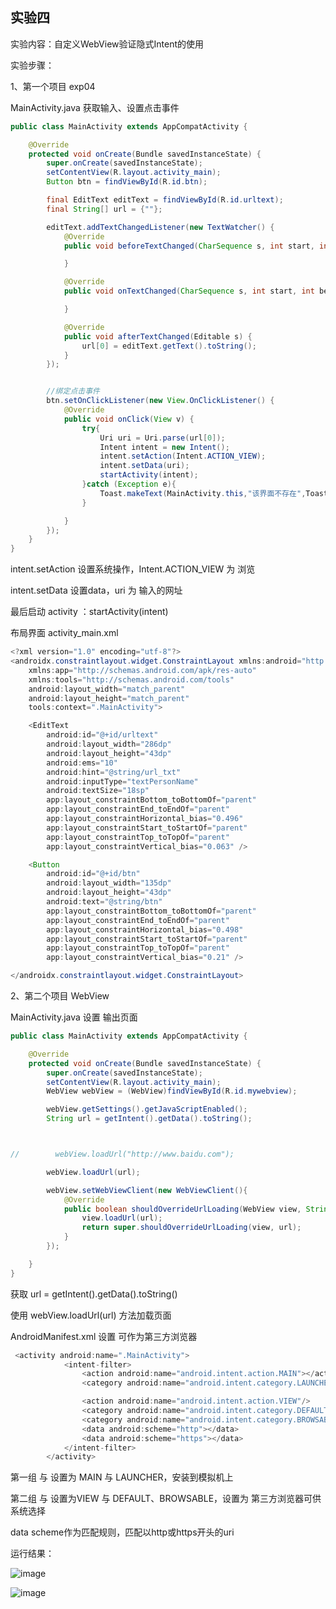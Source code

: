 ## 实验四

实验内容：自定义WebView验证隐式Intent的使用

实验步骤：

1、第一个项目 exp04

MainActivity.java 获取输入、设置点击事件

```java
public class MainActivity extends AppCompatActivity {

    @Override
    protected void onCreate(Bundle savedInstanceState) {
        super.onCreate(savedInstanceState);
        setContentView(R.layout.activity_main);
        Button btn = findViewById(R.id.btn);

        final EditText editText = findViewById(R.id.urltext);
        final String[] url = {""};

        editText.addTextChangedListener(new TextWatcher() {
            @Override
            public void beforeTextChanged(CharSequence s, int start, int count, int after) {

            }

            @Override
            public void onTextChanged(CharSequence s, int start, int before, int count) {

            }

            @Override
            public void afterTextChanged(Editable s) {
                url[0] = editText.getText().toString();
            }
        });


        //绑定点击事件
        btn.setOnClickListener(new View.OnClickListener() {
            @Override
            public void onClick(View v) {
                try{
                    Uri uri = Uri.parse(url[0]);
                    Intent intent = new Intent();
                    intent.setAction(Intent.ACTION_VIEW);
                    intent.setData(uri);
                    startActivity(intent);
                }catch (Exception e){
                    Toast.makeText(MainActivity.this,"该界面不存在",Toast.LENGTH_SHORT);
                }

            }
        });
    }
}
```

intent.setAction 设置系统操作，Intent.ACTION_VIEW 为 浏览

intent.setData 设置data，uri 为 输入的网址

最后启动 activity ：startActivity(intent)

布局界面 activity_main.xml

```java
<?xml version="1.0" encoding="utf-8"?>
<androidx.constraintlayout.widget.ConstraintLayout xmlns:android="http://schemas.android.com/apk/res/android"
    xmlns:app="http://schemas.android.com/apk/res-auto"
    xmlns:tools="http://schemas.android.com/tools"
    android:layout_width="match_parent"
    android:layout_height="match_parent"
    tools:context=".MainActivity">

    <EditText
        android:id="@+id/urltext"
        android:layout_width="286dp"
        android:layout_height="43dp"
        android:ems="10"
        android:hint="@string/url_txt"
        android:inputType="textPersonName"
        android:textSize="18sp"
        app:layout_constraintBottom_toBottomOf="parent"
        app:layout_constraintEnd_toEndOf="parent"
        app:layout_constraintHorizontal_bias="0.496"
        app:layout_constraintStart_toStartOf="parent"
        app:layout_constraintTop_toTopOf="parent"
        app:layout_constraintVertical_bias="0.063" />

    <Button
        android:id="@+id/btn"
        android:layout_width="135dp"
        android:layout_height="43dp"
        android:text="@string/btn"
        app:layout_constraintBottom_toBottomOf="parent"
        app:layout_constraintEnd_toEndOf="parent"
        app:layout_constraintHorizontal_bias="0.498"
        app:layout_constraintStart_toStartOf="parent"
        app:layout_constraintTop_toTopOf="parent"
        app:layout_constraintVertical_bias="0.21" />

</androidx.constraintlayout.widget.ConstraintLayout>
```

2、第二个项目 WebView

MainActivity.java 设置 输出页面

```java
public class MainActivity extends AppCompatActivity {

    @Override
    protected void onCreate(Bundle savedInstanceState) {
        super.onCreate(savedInstanceState);
        setContentView(R.layout.activity_main);
        WebView webView = (WebView)findViewById(R.id.mywebview);

        webView.getSettings().getJavaScriptEnabled();
        String url = getIntent().getData().toString();



//        webView.loadUrl("http://www.baidu.com");

        webView.loadUrl(url);

        webView.setWebViewClient(new WebViewClient(){
            @Override
            public boolean shouldOverrideUrlLoading(WebView view, String url) {
                view.loadUrl(url);
                return super.shouldOverrideUrlLoading(view, url);
            }
        });

    }
}
```

获取 url = getIntent().getData().toString()

使用 webView.loadUrl(url) 方法加载页面

AndroidManifest.xml 设置 可作为第三方浏览器

```java
 <activity android:name=".MainActivity">
            <intent-filter>
                <action android:name="android.intent.action.MAIN"></action>
                <category android:name="android.intent.category.LAUNCHER"></category>

                <action android:name="android.intent.action.VIEW"/>
                <category android:name="android.intent.category.DEFAULT"/>
                <category android:name="android.intent.category.BROWSABLE"></category>
                <data android:scheme="http"></data>
                <data android:scheme="https"></data>
            </intent-filter>
        </activity>
```

第一组 <action android:name> 与 <category android:name> 设置为 MAIN 与 LAUNCHER，安装到模拟机上

第二组 <action android:name> 与 <category android:name>  设置为VIEW 与 DEFAULT、BROWSABLE，设置为 第三方浏览器可供系统选择

data scheme作为匹配规则，匹配以http或https开头的uri

运行结果：

![image](https://github.com/vency799/experiment_04/blob/master/exp04_page.png)

![image](https://github.com/vency799/experiment_04/blob/master/webview_page.png)
